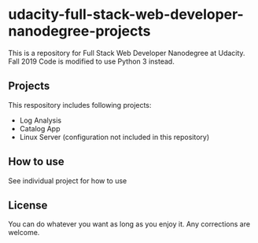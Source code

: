 # udacity-full-stack-web-developer-nanodegree-projects
This is a repository for Full Stack Web Developer Nanodegree at Udacity. Fall 2019
Code is modified to use Python 3 instead.
## Projects
This respository includes following projects:
* Log Analysis
* Catalog App
* Linux Server (configuration not included in this repository)
## How to use
See individual project for how to use
## License
You can do whatever you want as long as you enjoy it. Any corrections are welcome.
